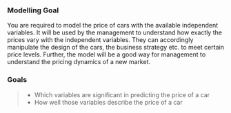 ### Modelling Goal
You are required to model the price of cars with the available independent variables. It will be used by the management to understand how exactly 
the prices vary with the independent variables. They can accordingly manipulate the design of the cars, the business strategy etc. to meet certain price levels.
Further, the model will be a good way for management to understand the pricing dynamics of a new market.

### Goals 
>- Which variables are significant in predicting the price of a car
>- How well those variables describe the price of a car


